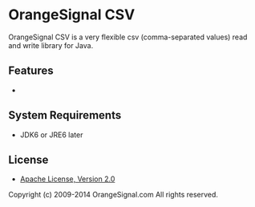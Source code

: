 OrangeSignal CSV
================

OrangeSignal CSV is a very flexible csv (comma-separated values) read and write library for Java.

Features
--------

* 

System Requirements
-------------------

* JDK6 or JRE6 later

License
-------

* [Apache License, Version 2.0][Apache]

Copyright (c) 2009-2014 OrangeSignal.com All rights reserved.  

[Apache]: http://www.apache.org/licenses/LICENSE-2.0
